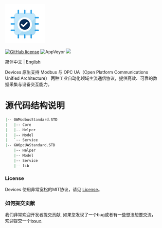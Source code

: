 <p align="left" dir="auto">
  <a href="https://opensource.ganweicloud.com" rel="nofollow">
    <img style="width:130px;height:130px;" src="https://github.com/ganweisoft/Devices/blob/main/src/src/logo.jpg">
  </a>
</p>

[![GitHub license](https://camo.githubusercontent.com/5eaf3ed8a7e8ccb15c21d967b8635ac79e8b1865da3a5ccf78d2572a3e10738a/68747470733a2f2f696d672e736869656c64732e696f2f6769746875622f6c6963656e73652f646f746e65742f6173706e6574636f72653f636f6c6f723d253233306230267374796c653d666c61742d737175617265)](https://github.com/ganweisoft/Devices/blob/main/LICENSE) ![AppVeyor](https://ci.appveyor.com/api/projects/status/v8gfh6pe2u2laqoa?svg=true) ![](https://img.shields.io/badge/join-discord-infomational)

简体中文 | [English](README.md)

Devices 原生支持 Modbus 与 OPC UA（Open Platform Communications Unified Architecture） 两种工业自动化领域主流通信协议，提供高效、可靠的数据采集与设备交互能力。
# 源代码结构说明
```bash
|-- GWModbusStandard.STD
|   |-- Core
|   |-- Helper
|   |-- Model
|   `-- Service
|-- GWOpcUAStandard.STD
    |-- Helper
    |-- Model
    |-- Service
    |-- lib

```

### License

Devices 使用非常宽松的MIT协议，请见 [License](https://github.com/ganweisoft/Devices/blob/main/LICENSE)。

### 如何提交贡献

我们非常欢迎开发者提交贡献, 如果您发现了一个bug或者有一些想法想要交流，欢迎提交一个[issue](https://github.com/ganweisoft/Devices/blob/main/CONTRIBUTING.md).
